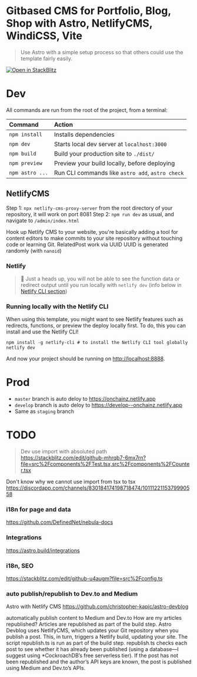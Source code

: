 # Gitbased CMS for Portfolio, Blog, Shop with Astro, NetlifyCMS, WindiCSS, Vite

> Use Astro with a simple setup process so that others could use the template fairly easily.


[![Open in StackBlitz](https://developer.stackblitz.com/img/open_in_stackblitz.svg)](https://stackblitz.com/github/snowpackjs/astro/tree/latest/examples/starter)


# Dev

All commands are run from the root of the project, from a terminal:

| Command                | Action                                           |
| :--------------------- | :----------------------------------------------- |
| `npm install`         | Installs dependencies                            |
| `npm dev`          | Starts local dev server at `localhost:3000`      |
| `npm build`        | Build your production site to `./dist/`          |
| `npm preview`      | Preview your build locally, before deploying     |
| `npm astro ...`    | Run CLI commands like `astro add`, `astro check` |


## NetlifyCMS

Step 1: `npx netlify-cms-proxy-server` from the root directory of your repository, it will work on port 8081
Step 2: `npm run dev` as usual, and navigate to `/admin/index.html`

Hook up Netlify CMS to your website, you're basically adding a tool for content editors to make commits to your site repository without touching code or learning Git.
RelatedPost work via UUID
UUID is generated randomly (with `nanoid`)



### Netlify

> 🧠 Just a heads up, you will not be able to see the function data or redirect output until you run locally with `netlify dev` (info below in [Netlify CLI section](#running-locally-with-the-netlify-cli))

### Running locally with the Netlify CLI

When using this template, you might want to see Netlify features such as redirects, functions, or preview the deploy locally first. To do, this you can install and use the Netlify CLI!

```
npm install -g netlify-cli # to install the Netlify CLI tool globally
netlify dev
```

And now your project should be running on <http://localhost:8888>.




# Prod

* `master` branch is auto deloy to https://onchainz.netlify.app
* `develop` branch is auto deloy to https://develop--onchainz.netlify.app
* Same as `staging` branch


# TODO

> Dev use import with absoluted path https://stackblitz.com/edit/github-mhrqb7-6mx7rn?file=src%2Fcomponents%2FTest.tsx,src%2Fcomponents%2FCounter.tsx

Don't know why we cannot use import from tsx to tsx
https://discordapp.com/channels/830184174198718474/1011122115379990558


### i18n for page and data

https://github.com/DefinedNet/nebula-docs

### Integrations

https://astro.build/integrations

### i18n, SEO

https://stackblitz.com/edit/github-u4augm?file=src%2Fconfig.ts


### auto publish/republish to Dev.to and Medium

Astro with Netlify CMS
https://github.com/christopher-kapic/astro-devblog


automatically publish content to Medium and Dev.to
How are my articles republished?
Articles are republished as part of the build step. Astro Devblog uses NetlifyCMS, which updates your Git repository when you publish a post. This, in turn, triggers a Netlify build, updating your site. The script republish.ts is run as part of the build step. republish.ts checks each post to see whether it has already been published (using a database—I suggest using *CockroachDB’s free serverless tier). If the post has not been republished and the author’s API keys are known, the post is published using Medium and Dev.to’s APIs.


